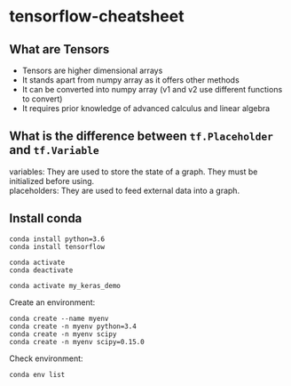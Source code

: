 # tensorflow-cheatsheet

## What are Tensors
* Tensors are higher dimensional arrays
* It stands apart from numpy array as it offers other methods
* It can be converted into numpy array (v1 and v2 use different functions to convert)
* It requires prior knowledge of advanced calculus and linear algebra

## What is the difference between `tf.Placeholder` and `tf.Variable`
variables: They are used to store the state of a graph. They must be initialized before using.  
placeholders: They are used to feed external data into a graph.

## Install conda
```
conda install python=3.6
conda install tensorflow
```

```
conda activate
conda deactivate
```

```
conda activate my_keras_demo
```

Create an environment:
```
conda create --name myenv
conda create -n myenv python=3.4
conda create -n myenv scipy
conda create -n myenv scipy=0.15.0
```

Check environment:
```
conda env list
```

